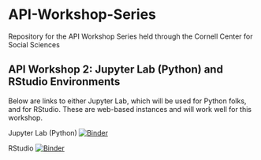 # API-Workshop-Series
Repository for the API Workshop Series held through the Cornell Center for Social Sciences

## API Workshop 2: Jupyter Lab (Python) and RStudio Environments
Below are links to either Jupyter Lab, which will be used for Python folks, and for RStudio. These are web-based instances and will work well for this workshop.

Jupyter Lab (Python)
[![Binder](http://mybinder.org/badge.svg)](http://mybinder.org/v2/gh/ccss-rs/API-Workshop-Series/main?urlpath=lab)

RStudio
[![Binder](http://mybinder.org/badge.svg)](http://mybinder.org/v2/gh/ccss-rs/API-Workshop-Series/main?urlpath=rstudio)
